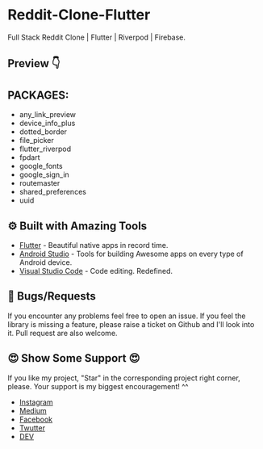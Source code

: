 # Reddit-Clone-Flutter
Full Stack Reddit Clone | Flutter | Riverpod | Firebase.


## Preview 👇


## PACKAGES:
- any_link_preview
- device_info_plus
- dotted_border
- file_picker
- flutter_riverpod
- fpdart
- google_fonts
- google_sign_in
- routemaster
- shared_preferences
- uuid


## ⚙️ Built with Amazing Tools
- [Flutter](https://flutter.dev/) - Beautiful native apps in record time.
- [Android Studio](https://developer.android.com/studio) - Tools for building Awesome apps on every type of Android device.
- [Visual Studio Code](https://code.visualstudio.com/) - Code editing. Redefined.


## 🐛 Bugs/Requests
If you encounter any problems feel free to open an issue. If you feel the library is missing a feature, please raise a ticket on Github and I'll look into it. Pull request are also welcome.



## 😍	Show Some Support 😍

If you like my project, "Star" in the corresponding project right corner, please. Your support is my biggest encouragement! ^^

- [Instagram](https://www.instagram.com/_flutter.queen/)
- [Medium](https://medium.com/@flutterqueen)
- [Facebook](https://www.facebook.com/flutter.queen/)
- [Twutter](https://twitter.com/Queen33322)
- [DEV](https://dev.to/areedev)

